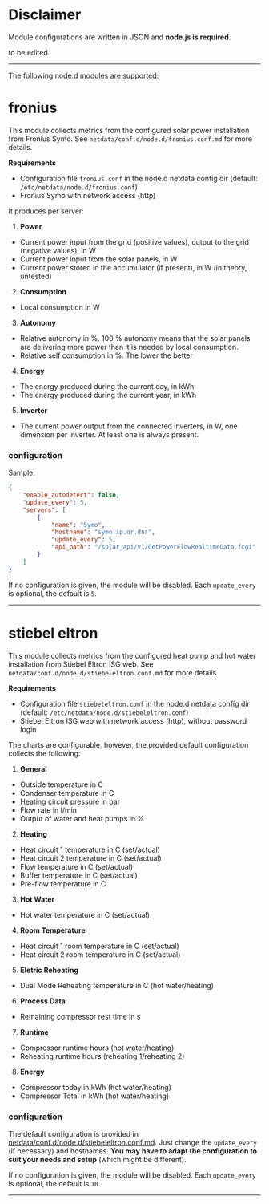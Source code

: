 # Disclaimer

Module configurations are written in JSON and **node.js is required**.

to be edited.

---

The following node.d modules are supported:

# fronius

This module collects metrics from the configured solar power installation from Fronius Symo.
See `netdata/conf.d/node.d/fronius.conf.md` for more details.

**Requirements**
 * Configuration file `fronius.conf` in the node.d netdata config dir (default: `/etc/netdata/node.d/fronius.conf`)
 * Fronius Symo with network access (http)

It produces per server:

1. **Power**
 * Current power input from the grid (positive values), output to the grid (negative values), in W
 * Current power input from the solar panels, in W
 * Current power stored in the accumulator (if present), in W (in theory, untested)

2. **Consumption**
 * Local consumption in W

3. **Autonomy**
 * Relative autonomy in %. 100 % autonomy means that the solar panels are delivering more power than it is needed by local consumption.
 * Relative self consumption in %. The lower the better

4. **Energy**
 * The energy produced during the current day, in kWh
 * The energy produced during the current year, in kWh

5. **Inverter**
 * The current power output from the connected inverters, in W, one dimension per inverter. At least one is always present.
 
 
### configuration

Sample:

```json
{
    "enable_autodetect": false,
    "update_every": 5,
    "servers": [
        {
            "name": "Symo",
            "hostname": "symo.ip.or.dns",
            "update_every": 5,
            "api_path": "/solar_api/v1/GetPowerFlowRealtimeData.fcgi"
        }
    ]
}
```

If no configuration is given, the module will be disabled. Each `update_every` is optional, the default is `5`.

---

# stiebel eltron

This module collects metrics from the configured heat pump and hot water installation from Stiebel Eltron ISG web.
See `netdata/conf.d/node.d/stiebeleltron.conf.md` for more details.

**Requirements**
 * Configuration file `stiebeleltron.conf` in the node.d netdata config dir (default: `/etc/netdata/node.d/stiebeleltron.conf`)
 * Stiebel Eltron ISG web with network access (http), without password login

The charts are configurable, however, the provided default configuration collects the following:

1. **General**
 * Outside temperature in C
 * Condenser temperature in C
 * Heating circuit pressure in bar
 * Flow rate in l/min
 * Output of water and heat pumps in %

2. **Heating**
 * Heat circuit 1 temperature in C (set/actual)
 * Heat circuit 2 temperature in C (set/actual)
 * Flow temperature in C (set/actual)
 * Buffer temperature in C (set/actual)
 * Pre-flow temperature in C

3. **Hot Water**
 * Hot water temperature in C (set/actual)

4. **Room Temperature**
 * Heat circuit 1 room temperature in C (set/actual)
 * Heat circuit 2 room temperature in C (set/actual)

5. **Eletric Reheating**
 * Dual Mode Reheating temperature in C (hot water/heating)

6. **Process Data**
 * Remaining compressor rest time in s

7. **Runtime**
 * Compressor runtime hours (hot water/heating)
 * Reheating runtime hours (reheating 1/reheating 2)

8. **Energy**
 * Compressor today in kWh (hot water/heating)
 * Compressor Total in kWh (hot water/heating)
 
 
### configuration

The default configuration is provided in [netdata/conf.d/node.d/stiebeleltron.conf.md](https://github.com/netdata/netdata/blob/master/conf.d/node.d/stiebeleltron.conf.md). Just change the `update_every` (if necessary) and hostnames. **You may have to adapt the configuration to suit your needs and setup** (which might be different).

If no configuration is given, the module will be disabled. Each `update_every` is optional, the default is `10`.

---
